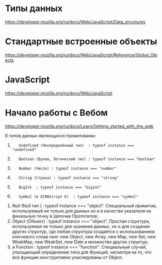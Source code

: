 # Типы данных 
https://developer.mozilla.org/ru/docs/Web/JavaScript/Data_structures
# Стандартные встроенные объекты
https://developer.mozilla.org/ru/docs/Web/JavaScript/Reference/Global_Objects
# JavaScript
https://developer.mozilla.org/ru/docs/Web/JavaScript
# Начало работы с Вебом
https://developer.mozilla.org/ru/docs/Learn/Getting_started_with_the_web



6 типов данных являющихся примитивами:
1)        Undefined (Неопределённый тип)  : typeof instance === "undefined"
2)        Boolean (Булев, Логический тип) : typeof instance === "boolean"
3)        Number (Число) : typeof instance === "number"
4)        String (Строка) : typeof instance === "string"
5)        BigInt  : typeof instance === "bigint"
6)        Symbol (в ECMAScript 6)  : typeof instance === "symbol"
1. Null (Null тип ) : typeof instance === "object". Специальный примитив, используемый не только для данных но и в качестве указателя на финальную точку в Цепочке Прототипов;
2. Object (Объект) : typeof instance === "object". Простая структура, используемая не только для хранения данных, но и для создания других структур, где любая структура создаётся с использованием ключевого слова new: new Object, new Array, new Map, new Set, new WeakMap, new WeakSet, new Date и множество других структур;
3. и Function : typeof instance === "function". Специальный случай, упрощающий определение типа для Функций, несмотря на то, что все функции конструктивно унаследованы от Object.

